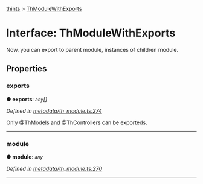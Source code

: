 [thints](../README.md) > [ThModuleWithExports](../interfaces/thmodulewithexports.md)



# Interface: ThModuleWithExports


Now, you can export to parent module, instances of children module.


## Properties
<a id="exports"></a>

###  exports

**●  exports**:  *`any`[]* 

*Defined in [metadata/th_module.ts:274](https://github.com/digitalinfluencers/ThinTS/blob/74882ef/src/metadata/th_module.ts#L274)*



Only @ThModels and @ThControllers can be exporteds.




___

<a id="module"></a>

###  module

**●  module**:  *`any`* 

*Defined in [metadata/th_module.ts:270](https://github.com/digitalinfluencers/ThinTS/blob/74882ef/src/metadata/th_module.ts#L270)*





___


